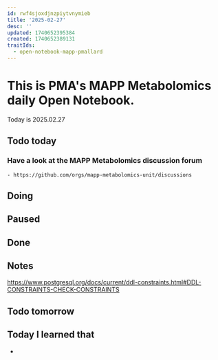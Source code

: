 ```yaml
---
id: rwf4sjoxdjnzpiytvnymieb
title: '2025-02-27'
desc: ''
updated: 1740652395384
created: 1740652389131
traitIds:
  - open-notebook-mapp-pmallard
---
```



# This is PMA's MAPP Metabolomics daily Open Notebook.

Today is 2025.02.27

## Todo today

### Have a look at the MAPP Metabolomics discussion forum
    - https://github.com/orgs/mapp-metabolomics-unit/discussions
###
###

## Doing

## Paused

## Done

## Notes


https://www.postgresql.org/docs/current/ddl-constraints.html#DDL-CONSTRAINTS-CHECK-CONSTRAINTS




## Todo tomorrow

###
###
###


## Today I learned that

-